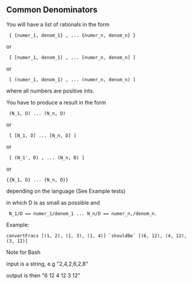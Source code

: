 ## Common Denominators

 You will have a list of rationals in the form

```
 { {numer_1, denom_1} , ... {numer_n, denom_n} } 
```

or

```
 [ [numer_1, denom_1] , ... [numer_n, denom_n] ] 
```

or

```
 [ (numer_1, denom_1) , ... (numer_n, denom_n) ] 
```

where all numbers are positive ints.

You have to produce a result in the form

```
 (N_1, D) ... (N_n, D) 
```

or

```
 [ [N_1, D] ... [N_n, D] ] 
```

or

```
 [ (N_1', D) , ... (N_n, D) ] 
```

or

```
{{N_1, D} ... {N_n, D}} 
```

depending on the language (See Example tests)

in which D is as small as possible and

```
 N_1/D == numer_1/denom_1 ... N_n/D == numer_n,/denom_n.
```

Example:

```
convertFracs [(1, 2), (1, 3), (1, 4)] `shouldBe` [(6, 12), (4, 12), (3, 12)]
```

Note for Bash

input is a string, e.g "2,4,2,6,2,8"

output is then "6 12 4 12 3 12"
